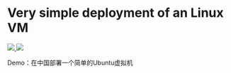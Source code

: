 # Very simple deployment of an Linux VM

<a href="https://portal.azure.cn/#create/Microsoft.Template/uri/https://raw.githubusercontent.com/kingliantop/azurelabs/master/AzureChinaARMTemplate/101-vm-simple-linux/azuredeploy.json" target="_blank">
    <img src="http://azuredeploy.net/deploybutton.png"/>
</a>
<a href="http://armviz.io/#/?load=/https://raw.githubusercontent.com/kingliantop/azurelabs/master/AzureChinaARMTemplate/101-vm-simple-linux/azuredeploy.json" target="_blank">
    <img src="http://armviz.io/visualizebutton.png"/>
</a>


Demo：在中国部署一个简单的Ubuntu虚拟机
